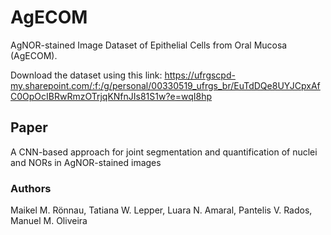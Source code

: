 # AgECOM

AgNOR-stained Image Dataset of Epithelial Cells from Oral Mucosa (AgECOM).

Download the dataset using this link: https://ufrgscpd-my.sharepoint.com/:f:/g/personal/00330519_ufrgs_br/EuTdDQe8UYJCpxAfC0OpOcIBRwRmzOTrjqKNfnJIs81S1w?e=wqI8hp

## Paper

A CNN-based approach for joint segmentation and quantification of nuclei and NORs in AgNOR-stained images

### Authors

Maikel M. Rönnau, Tatiana W. Lepper, Luara N. Amaral, Pantelis V. Rados, Manuel M. Oliveira

